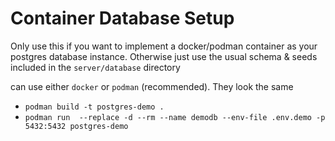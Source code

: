 # Container Database Setup

Only use this if you want to implement a docker/podman container as your postgres database instance.  Otherwise just use the usual schema & seeds included in the `server/database` directory

can use either `docker` or `podman` (recommended). They look the same

- `podman build -t postgres-demo .`
- `podman run  --replace -d --rm --name demodb --env-file .env.demo -p 5432:5432 postgres-demo`
